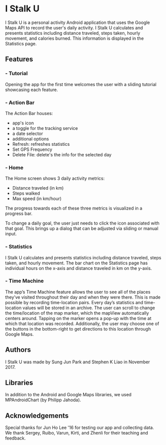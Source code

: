 # I Stalk U

I Stalk U is a personal activity Android application that uses the Google Maps API to record the user's daily activity. I Stalk
U calculates and presents statistics including distance traveled, steps taken, hourly movement, and calories burned. This
information is displayed in the Statistics page.

## Features

### - Tutorial
Opening the app for the first time welcomes the user with a sliding tutorial showcasing each feature.

### - Action Bar
The Action Bar houses:
 - app's icon
 - a toggle for the tracking service
 - a date selector
 - additional options
  - Refresh: refreshes statistics
  - Set GPS Frequency
  - Delete File: delete's the info for the selected day

### - Home
The Home screen shows 3 daily activity metrics:
  - Distance traveled (in km)
  - Steps walked
  - Max speed (in km/hour)

The progress towards each of these three metrics is visualized in a progress bar.

To change a daily goal, the user just needs to click the icon associated with that goal. This brings up a dialog that can be adjusted via sliding or manual input.

### - Statistics
I Stalk U calculates and presents statistics including distance traveled, steps taken, and hourly movement. The bar chart on the Statistics page has individual hours on the x-axis and distance traveled in km on the y-axis.

### - Time Machine

 The app’s Time Machine feature allows the user to see all of the
places they’ve visited throughout their day and when they were there. This is made possible by recording time-location
pairs. Every day’s statistics and time-location values will be stored in an archive. The user can scroll to change the time/location of the map marker, which the mapView automatically centers around. Tapping on the marker opens a pop-up with the time at which that location was recorded. Additionally, the user may choose one of the buttons in the bottom-right to get directions to this location through Google Maps.

## Authors
I Stalk U was made by Sung Jun Park and Stephen K Liao in November 2017.

## Libraries
In addition to the Android and Google Maps libraries, we used MPAndroidChart (by Philipp Jahoda).

## Acknowledgements
Special thanks for Jun Ho Lee '16 for testing our app and collecting data. We thank Sergey, Ruibo, Varun, Kirti, and Zhenli for their teaching and feedback.
